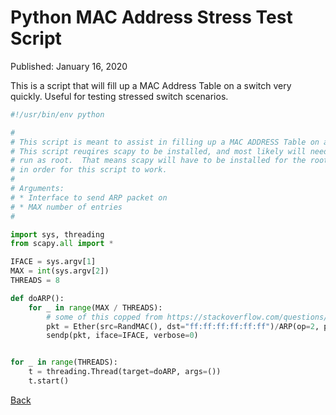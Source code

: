 # Python MAC Address Stress Test Script

Published: January 16, 2020

This is a script that will fill up a MAC Address Table on a switch very quickly.  Useful for testing stressed switch scenarios.

```python
#!/usr/bin/env python

#
# This script is meant to assist in filling up a MAC ADDRESS Table on a switch
# This script reuqires scapy to be installed, and most likely will need to be
# run as root.  That means scapy will have to be installed for the root user
# in order for this script to work.
#
# Arguments:
# * Interface to send ARP packet on
# * MAX number of entries
#

import sys, threading
from scapy.all import *

IFACE = sys.argv[1]
MAX = int(sys.argv[2])
THREADS = 8

def doARP():
    for _ in range(MAX / THREADS):
        # some of this copped from https://stackoverflow.com/questions/1487389/python-scapy-mac-flooding-script
        pkt = Ether(src=RandMAC(), dst="ff:ff:ff:ff:ff:ff")/ARP(op=2, psrc="0.0.0.0",hwdst="ff:ff:ff:ff:Ff:ff")/Padding(load="A" * 18)
        sendp(pkt, iface=IFACE, verbose=0)


for _ in range(THREADS):
    t = threading.Thread(target=doARP, args=())
    t.start()
```

[Back](https://nstarke.github.io/)
